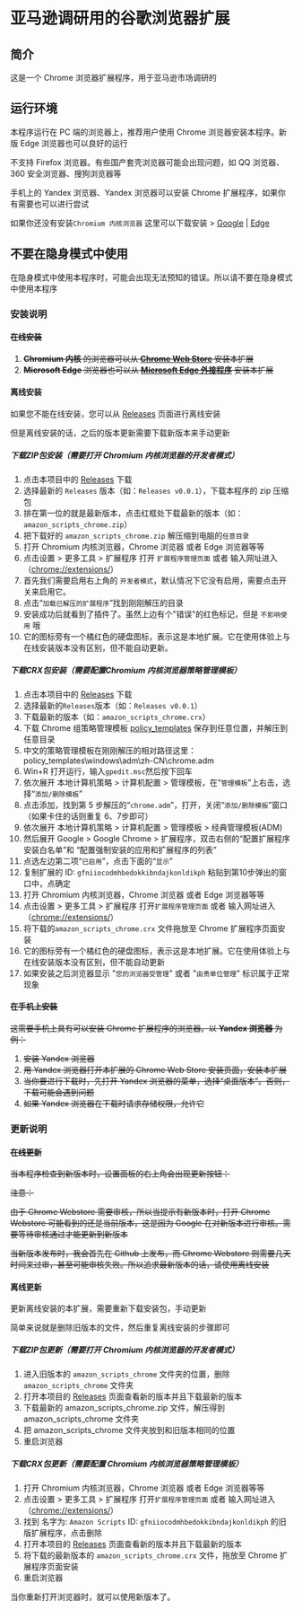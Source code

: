 # 亚马逊调研用的谷歌浏览器扩展

## 简介

这是一个 Chrome 浏览器扩展程序，用于亚马逊市场调研的

## 运行环境

本程序运行在 PC 端的浏览器上，推荐用户使用 Chrome 浏览器安装本程序。新版 Edge 浏览器也可以良好的运行

不支持 Firefox 浏览器。有些国产套壳浏览器可能会出现问题，如 QQ 浏览器、360 安全浏览器、搜狗浏览器等

手机上的 Yandex 浏览器、Yandex 浏览器可以安装 Chrome 扩展程序，如果你有需要也可以进行尝试

如果你还没有安装`Chromium 内核浏览器` 这里可以下载安装 > [Google](https://www.google.cn/chrome/) | [Edge](https://www.microsoft.com/zh-cn/edge)

## 不要在隐身模式中使用

在隐身模式中使用本程序时，可能会出现无法预知的错误。所以请不要在隐身模式中使用本程序

### 安装说明

#### ~~在线安装~~

1. ~~**Chromium 内核** 的浏览器可以从 **[Chrome Web Store](https://chrome.google.com/webstore)** 安装本扩展~~
2. ~~**Microsoft Edge** 浏览器也可以从 **[Microsoft Edge 外接程序](https://microsoftedge.microsoft.com/addons/)** 安装本扩展~~

#### 离线安装

如果您不能在线安装，您可以从 [Releases](https://github.com/MaiXiaoMeng/amazon_scripts_chrome/releases) 页面进行离线安装

但是离线安装的话，之后的版本更新需要下载新版本来手动更新

##### 下载ZIP包安装（需要打开 Chromium 内核浏览器的开发者模式）

1. 点击本项目中的 [Releases](https://github.com/MaiXiaoMeng/amazon_scripts_chrome) 下载
2. 选择最新的 `Releases` 版本（如：`Releases v0.0.1`），下载本程序的 zip 压缩包
3. 排在第一位的就是最新版本，点击红框处下载最新的版本（如：`amazon_scripts_chrome.zip`）
4. 把下载好的 `amazon_scripts_chrome.zip` 解压缩到电脑的`任意目录`
5. 打开 Chromium 内核浏览器，Chrome 浏览器 或者 Edge 浏览器等等
6. 点击设置 > 更多工具 > 扩展程序 打开 `扩展程序管理页面` 或者 输入网址进入（[chrome://extensions/](chrome://extensions/)）
7. 首先我们需要启用右上角的 `开发者模式`，默认情况下它没有启用，需要点击开关来启用它。
8. 点击“`加载已解压的扩展程序`”找到刚刚解压的目录
9. 安装成功后就看到了插件了。虽然上边有个"错误"的红色标记，但是 `不影响使用` 哦
10. 它的图标旁有一个橘红色的硬盘图标，表示这是本地扩展。它在使用体验上与在线安装版本没有区别，但不能自动更新。

##### 下载CRX包安装（需要配置Chromium 内核浏览器策略管理模板）

1. 点击本项目中的 [Releases](https://github.com/MaiXiaoMeng/amazon_scripts_chrome) 下载
2. 选择最新的`Releases`版本（如：`Releases v0.0.1`）
3. 下载最新的版本（如：`amazon_scripts_chrome.crx`）
4. 下载 Chrome 组策略管理模板 [policy_templates](https://down.cheshirex.com/%E6%9D%82%E9%A1%B9/policy_templates.zip) 保存到任意位置，并解压到任意目录
5. 中文的策略管理模板在刚刚解压的相对路径这里：policy_templates\windows\adm\zh-CN\chrome.adm
6. Win+R 打开运行，输入`gpedit.msc`然后按下回车
7. 依次展开 本地计算机策略 > 计算机配置 > 管理模板，在“`管理模板`”上右击，选择“`添加/删除模板`”
8. 点击添加，找到第 5 步解压的“`chrome.adm`”，打开，关闭“`添加/删除模板`”窗口（如果卡住的话则重复 6、7步即可）
9. 依次展开 本地计算机策略 > 计算机配置 > 管理模板 > 经典管理模板(ADM)
10. 然后展开 Google > Google Chrome > 扩展程序，双击右侧的“配置扩展程序安装白名单”和 “配置强制安装的应用和扩展程序的列表”
11. 点选左边第二项“`已启用`”，点击下面的“`显示`”
12. 复制扩展的 ID: `gfniiocodmhbedokkibndajkonldikph` 粘贴到第10步弹出的窗口中，点确定
13. 打开 Chromium 内核浏览器，Chrome 浏览器 或者 Edge 浏览器等等
14. 点击设置 > 更多工具 > 扩展程序 打开`扩展程序管理页面` 或者 输入网址进入（[chrome://extensions/](chrome://extensions/)）
15. 将下载的`amazon_scripts_chrome.crx` 文件拖放至 Chrome 扩展程序页面安装
16. 它的图标旁有一个橘红色的硬盘图标，表示这是本地扩展。它在使用体验上与在线安装版本没有区别，但不能自动更新
17. 如果安装之后浏览器显示 "`您的浏览器受管理`" 或者 "`由贵单位管理`" 标识属于正常现象

#### ~~在手机上安装~~

~~这需要手机上具有可以安装 Chrome 扩展程序的浏览器。以 **Yandex 浏览器** 为例：~~

1. ~~安装 Yandex 浏览器~~
2. ~~用 Yandex 浏览器打开本扩展的 Chrome Web Store 安装页面，安装本扩展~~
3. ~~当你要进行下载时，先打开 Yandex 浏览器的菜单，选择“桌面版本”。否则，下载可能会遇到问题~~
4. ~~如果 Yandex 浏览器在下载时请求存储权限，允许它~~

### 更新说明

#### ~~在线更新~~

~~当本程序检查到新版本时，设置面板的右上角会出现更新按钮：~~

~~注意：~~

~~由于 Chrome Webstore 需要审核，所以当提示有新版本时，打开 Chrome Webstore 可能看到的还是当前版本，这是因为 Google 在对新版本进行审核。需要等待审核通过才能更新到新版本~~

~~当新版本发布时，我会首先在 Github 上发布，而 Chrome Webstore 则需要几天时间来过审，甚至可能审核失败。所以追求最新版本的话，请使用离线安装~~

#### 离线更新

更新离线安装的本扩展，需要重新下载安装包，手动更新

简单来说就是删除旧版本的文件，然后重复离线安装的步骤即可

##### 下载ZIP包更新（需要打开 Chromium 内核浏览器的开发者模式）

1. 进入旧版本的 `amazon_scripts_chrome` 文件夹的位置，删除 `amazon_scripts_chrome` 文件夹
2. 打开本项目的 [Releases](https://github.com/MaiXiaoMeng/amazon_scripts_chrome/releases/latest) 页面查看新的版本并且下载最新的版本
3. 下载最新的 amazon_scripts_chrome.zip 文件，解压得到 amazon_scripts_chrome 文件夹
4. 把 amazon_scripts_chrome 文件夹放到和旧版本相同的位置
5. 重启浏览器

##### 下载CRX包更新（需要配置 Chromium 内核浏览器策略管理模板）

1. 打开 Chromium 内核浏览器，Chrome 浏览器 或者 Edge 浏览器等等
2. 点击设置 > 更多工具 > 扩展程序 打开`扩展程序管理页面` 或者 输入网址进入（[chrome://extensions/](chrome://extensions/)）
3. 找到 名字为: `Amazon Scripts` ID: `gfniiocodmhbedokkibndajkonldikph` 的旧版扩展程序，点击删除
4. 打开本项目的 [Releases](https://github.com/MaiXiaoMeng/amazon_scripts_chrome/releases/latest) 页面查看新的版本并且下载最新的版本
5. 将下载的最新版本的 `amazon_scripts_chrome.crx` 文件，拖放至 Chrome 扩展程序页面安装
6. 重启浏览器

当你重新打开浏览器时，就可以使用新版本了。
